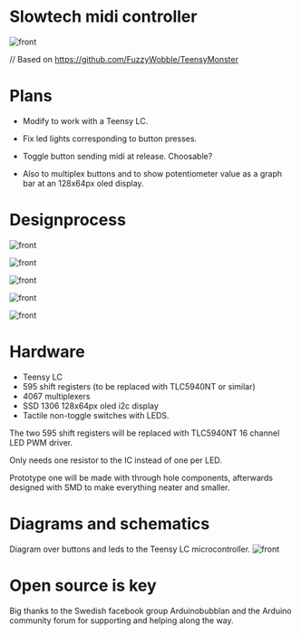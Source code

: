 # Slowtech midi controller

![front](https://github.com/Imbecillen/midi-controller-2.0/blob/master/source/Render_01.jpg)

// Based on https://github.com/FuzzyWobble/TeensyMonster


# Plans

- Modify to work with a Teensy LC.

- Fix led lights corresponding to button presses.

- Toggle button sending midi at release. Choosable? 

- Also to multiplex buttons and to show potentiometer value as a graph bar at an 128x64px oled display.


# Designprocess

![front](https://github.com/Imbecillen/midi-controller-2.0/blob/master/source/2017-02-21%2009.27.03.jpg)

![front](https://github.com/Imbecillen/midi-controller-2.0/blob/master/source/Render.JPG)

![front](https://github.com/Imbecillen/midi-controller-2.0/blob/master/hardware/designprocess/IMG_3610.JPG)

![front](https://github.com/Imbecillen/midi-controller-2.0/blob/master/hardware/designprocess/IMG_3611.JPG)

![front](https://github.com/Imbecillen/midi-controller-2.0/blob/master/hardware/designprocess/IMG_3682.JPG)


# Hardware

- Teensy LC
- 595 shift registers (to be replaced with TLC5940NT or similar)
- 4067 multiplexers
- SSD 1306 128x64px oled i2c display
- Tactile non-toggle switches with LEDS. 

The two 595 shift registers will be replaced with TLC5940NT 16 channel LED PWM driver. 

Only needs one resistor to the IC instead of one per LED.

Prototype one will be made with through hole components, afterwards designed with SMD to make everything neater and smaller.


# Diagrams and schematics

Diagram over buttons and leds to the Teensy LC microcontroller.
![front](https://github.com/Imbecillen/midi-controller-2.0/blob/master/hardware/Buttons_leds_diagram.jpg)


# Open source is key

Big thanks to the Swedish facebook group Arduinobubblan and the Arduino community forum for supporting and helping along the way.
